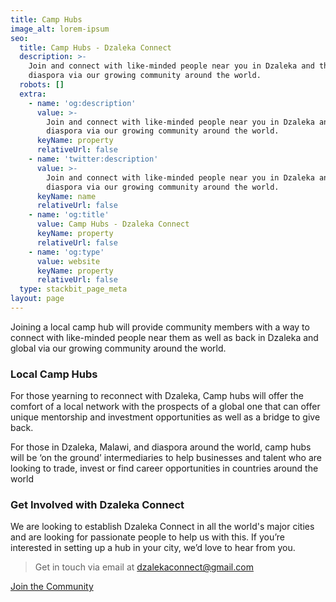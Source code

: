 ```yaml
---
title: Camp Hubs
image_alt: lorem-ipsum
seo:
  title: Camp Hubs - Dzaleka Connect
  description: >-
    Join and connect with like-minded people near you in Dzaleka and the
    diaspora via our growing community around the world.
  robots: []
  extra:
    - name: 'og:description'
      value: >-
        Join and connect with like-minded people near you in Dzaleka and the
        diaspora via our growing community around the world.
      keyName: property
      relativeUrl: false
    - name: 'twitter:description'
      value: >-
        Join and connect with like-minded people near you in Dzaleka and the
        diaspora via our growing community around the world.
      keyName: name
      relativeUrl: false
    - name: 'og:title'
      value: Camp Hubs - Dzaleka Connect
      keyName: property
      relativeUrl: false
    - name: 'og:type'
      value: website
      keyName: property
      relativeUrl: false
  type: stackbit_page_meta
layout: page
---
```

Joining a local camp hub will provide community members with a way to connect with like-minded people near them as well as back in Dzaleka and global via our growing community around the world.[ ](https://my.dzalekaconnect.com/)

### Local Camp Hubs

For those yearning to reconnect with Dzaleka, Camp hubs will offer the comfort of a local network with the prospects of a global one that can offer unique mentorship and investment opportunities as well as a bridge to give back.

For those in Dzaleka, Malawi, and diaspora around the world, camp hubs will be ‘on the ground’ intermediaries to help businesses and talent who are looking to trade, invest or find career opportunities in countries around the world

### Get Involved with Dzaleka Connect

We are looking to establish Dzaleka Connect in all the world's major cities and are looking for passionate people to help us with this. If you’re interested in setting up a hub in your city, we’d love to hear from you.

> Get in touch via email at <dzalekaconnect@gmail.com>

[Join the Community
](https://my.dzalekaconnect.com/)
